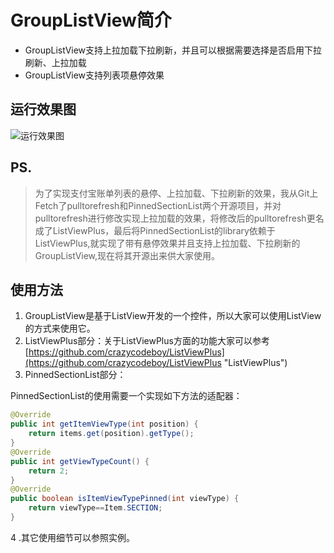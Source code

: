 # GroupListView简介 #
- GroupListView支持上拉加载下拉刷新，并且可以根据需要选择是否启用下拉刷新、上拉加载
- GroupListView支持列表项悬停效果    
 
## 运行效果图 ##
![运行效果图](https://github.com/crazycodeboy/GroupListView/blob/dev/raw/%E8%BF%90%E8%A1%8C%E6%95%88%E6%9E%9C%E5%9B%BE.gif?raw=true)


## PS. ##

>为了实现支付宝账单列表的悬停、上拉加载、下拉刷新的效果，我从Git上Fetch了pulltorefresh和PinnedSectionList两个开源项目，并对pulltorefresh进行修改实现上拉加载的效果，将修改后的pulltorefresh更名成了ListViewPlus，最后将PinnedSectionList的library依赖于ListViewPlus,就实现了带有悬停效果并且支持上拉加载、下拉刷新的GroupListView,现在将其开源出来供大家使用。

## 使用方法 ##
1.  GroupListView是基于ListView开发的一个控件，所以大家可以使用ListView的方式来使用它。
2.  ListViewPlus部分：关于ListViewPlus方面的功能大家可以参考[https://github.com/crazycodeboy/ListViewPlus](https://github.com/crazycodeboy/ListViewPlus "ListViewPlus")
3.  PinnedSectionList部分：

 PinnedSectionList的使用需要一个实现如下方法的适配器：

```java
@Override
public int getItemViewType(int position) {
	return items.get(position).getType();
}
@Override
public int getViewTypeCount() {
	return 2;
}
@Override
public boolean isItemViewTypePinned(int viewType) {
	return viewType==Item.SECTION;
}
```

4 .其它使用细节可以参照实例。



